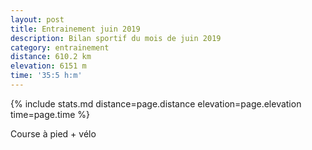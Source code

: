 ```yaml
---
layout: post
title: Entrainement juin 2019
description: Bilan sportif du mois de juin 2019
category: entrainement
distance: 610.2 km
elevation: 6151 m
time: '35:5 h:m'
---
```


{%
  include stats.md
  distance=page.distance
  elevation=page.elevation
  time=page.time
%}

Course à pied + vélo

<!--
vim:spell spelllang=fr
-->
